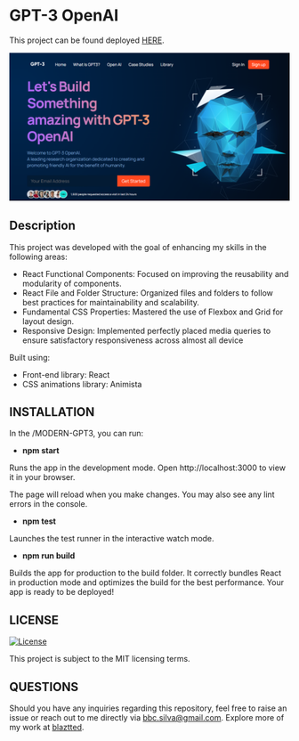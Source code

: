 # GPT-3 OpenAI

This project can be found deployed [HERE](http://blaztted.github.io/Modern-UI-UX-GPT-3).

<img src="./src/assets/print.png" alt="web intro" width="800"/>

## Description

This project was developed with the goal of enhancing my skills in the following areas:

- React Functional Components: Focused on improving the reusability and modularity of components.
- React File and Folder Structure: Organized files and folders to follow best practices for maintainability and scalability.
- Fundamental CSS Properties: Mastered the use of Flexbox and Grid for layout design.
- Responsive Design: Implemented perfectly placed media queries to ensure satisfactory responsiveness across almost all device

Built using:

- Front-end library: React
- CSS animations library: Animista

## INSTALLATION

In the /MODERN-GPT3, you can run:

- **npm start**

Runs the app in the development mode.
Open http://localhost:3000 to view it in your browser.

The page will reload when you make changes.
You may also see any lint errors in the console.

- **npm test**

Launches the test runner in the interactive watch mode.

- **npm run build**

Builds the app for production to the build folder.
It correctly bundles React in production mode and optimizes the build for the best performance.
Your app is ready to be deployed!

## LICENSE

[![License](https://img.shields.io/badge/License-MIT-brightgreen.svg)](LICENSE)

This project is subject to the MIT licensing terms.

## QUESTIONS

Should you have any inquiries regarding this repository, feel free to raise an issue or reach out to me directly via [bbc.silva@gmail.com](mailto:bbc.silva@gmail.com).
Explore more of my work at [blaztted](https://www.github.com/blaztted).
